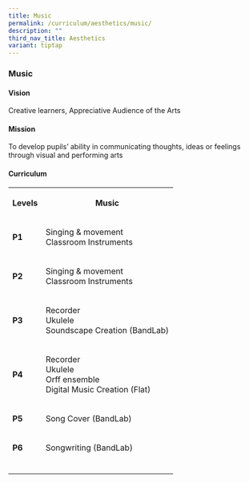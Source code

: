 ```yaml
---
title: Music
permalink: /curriculum/aesthetics/music/
description: ""
third_nav_title: Aesthetics
variant: tiptap
---
```

<h3><strong>Music</strong></h3><h4><strong>Vision</strong></h4><p>Creative learners, Appreciative Audience of the Arts</p><h4><strong>Mission</strong></h4><p>To develop pupils’ ability in communicating thoughts, ideas or feelings through visual and performing arts</p><h4><strong>Curriculum</strong></h4><table><tbody><tr><th rowspan="1" colspan="1"><p>Levels</p></th><th rowspan="1" colspan="1"><p>Music</p></th></tr><tr><td rowspan="1" colspan="1"><p><strong>P1</strong></p></td><td rowspan="1" colspan="1"><p>Singing &amp; movement<br>Classroom Instruments</p></td></tr><tr><td rowspan="1" colspan="1"><p><strong>P2</strong></p></td><td rowspan="1" colspan="1"><p>Singing &amp; movement<br>Classroom Instruments</p></td></tr><tr><td rowspan="1" colspan="1"><p><strong>P3</strong></p></td><td rowspan="1" colspan="1"><p>Recorder<br>Ukulele<br>Soundscape Creation (BandLab)</p></td></tr><tr><td rowspan="1" colspan="1"><p><strong>P4</strong></p></td><td rowspan="1" colspan="1"><p>Recorder<br>Ukulele<br>Orff ensemble<br>Digital Music Creation (Flat)</p></td></tr><tr><td rowspan="1" colspan="1"><p><strong>P5</strong></p></td><td rowspan="1" colspan="1"><p>Song Cover (BandLab)</p></td></tr><tr><td rowspan="1" colspan="1"><p><strong>P6</strong></p></td><td rowspan="1" colspan="1"><p>Songwriting (BandLab)</p></td></tr><tr><td rowspan="1" colspan="1"><p></p></td><td rowspan="1" colspan="1"><p></p></td></tr></tbody></table><p></p>